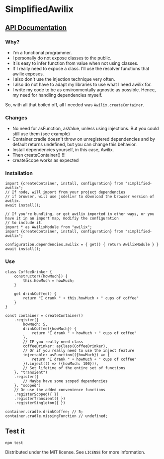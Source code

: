 # SimplifiedAwilix

## [API Documentation](https://github.com/zacharygriffee/simplified-awilix/blob/master/docs/api.md)

### Why?

- I'm a functional programmer.
- I personally do not expose classes to the public.
- It is easy to infer function from value when not using classes.
- If I really need to expose a class. I'll use the resolver functions that awilix exposes.
- I also don't use the injection technique very often.
- I also do not have to adapt my libraries to use what I need awilix for. 
- I write my code to be as environmentally agnostic as possible. Hence, my need for handling dependencies myself.

So, with all that boiled off, all I needed was `Awilix.createContainer`.

### Changes

- No need for asFunction, asValue, unless using injections. But you could still use them (see example)
- Container.cradle doesn't throw on unregistered dependencies and by default returns undefined, but you can change 
  this behavior.
- Install dependencies yourself, in this case, Awilix.
- Then createContainer() !!!
- createScope works as expected

### Installation
```ecmascript 6
import {createContainer, install, configuration} from "simplified-awilix";
// If node, will import from your project dependencies
// if browser, will use jsdelivr to download the browser version of awilix.
await install();

// If you're bundling, or got awilix imported in other ways, or you have it in an import map, modifiy the configuration
// to include it.
import * as AwilixModule from "awilix";
import {createContainer, install, configuration} from "simplified-awilix";

configuration.dependencies.awilix = { get() { return AwilixModule } }
await install();
```

### Use
```ecmascript 6
class CoffeeDrinker {
    constructor({howMuch}) {
        this.howMuch = howMuch;
    }

    get drinkCoffee() {
        return "I drank " + this.howMuch + " cups of coffee"
    }
}

const container = createContainer()
    .register({
        howMuch: 5,
        drinkCoffee({howMuch}) {
            return "I drank " + howMuch + " cups of coffee"
        },
        // IF you really need class
        coffeeDrinker: asClass(CoffeeDrinker),
        // Or if you really need to use the inject feature
        injectable: asFunction(({howMuch}) => {
            return "I drank " + howMuch + " cups of coffee"
        }).inject(() => ({howMuch: 100})),
        // Set lifetime of the entire set of functions
    }, "transient")
    .register({
        // Maybe have some scoped dependencies
    }, "scoped")
    // Or use the added convenience functions
    .registerScoped({ })
    .registerTransient({ })
    .registerSingleton({ })

container.cradle.drinkCoffee; // 5;
container.cradle.missingFunction // undefined;
```



## Test it

```sh
npm test
```

Distributed under the MIT license. See ``LICENSE`` for more information.